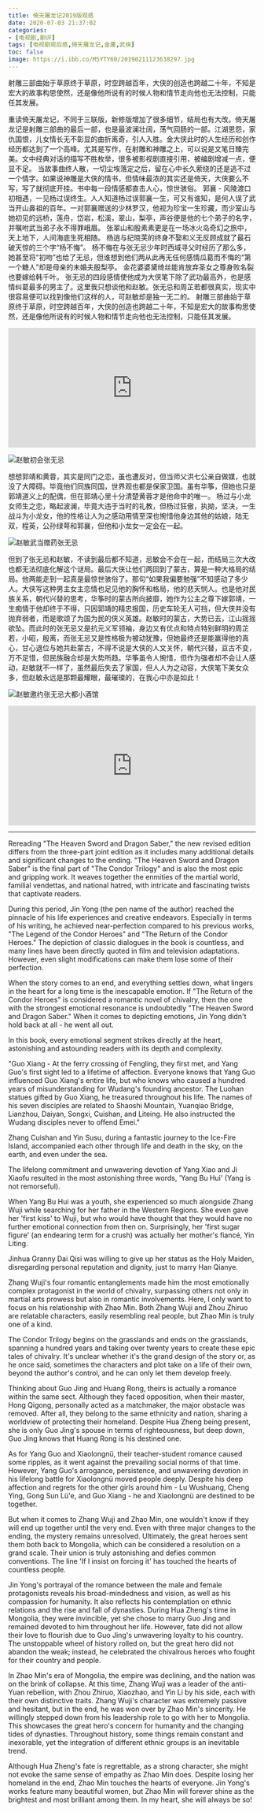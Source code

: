 ```yaml
---
title: 倚天屠龙记2019版观感
date: 2020-07-03 21:37:02
categories:
- [电视剧,剧评]
tags: [电视剧观后感,倚天屠龙记,金庸,武侠]
toc: false
image: https://i.ibb.co/M5YTY60/20190211123638297.jpg
---
```

射雕三部曲始于草原终于草原，时空跨越百年，大侠的创造也跨越二十年，不知是宏大的故事构思使然，还是像他所说有的时候人物和情节走向他也无法控制，只能任其发展。
<!-- more -->
重读倚天屠龙记，不同于三联版，新修版增加了很多细节，结局也有大改。倚天屠龙记是射雕三部曲的最后一部，也是最波澜壮阔，荡气回肠的一部。江湖恩怨，家仇国恨，儿女情长无不彰显的曲折离奇，引人入胜。金大侠此时的人生经历和创作经历都达到了一个高峰。尤其是写作，在射雕和神雕之上，可以说是文笔日臻完美。文中经典对话的描写不胜枚举，很多被影视剧直接引用，被编剧增减一点，便显不足。
当故事曲终人散，一切尘埃落定之后，留在心中长久萦绕的还是逃不过一个情字。如果说神雕是大侠的情书，但情味最浓的其实还是倚天，大侠要么不写，写了就彻底开挂。书中每一段情感都直击人心，惊世骇俗。
郭襄 - 风陵渡口初相遇，一见杨过误终生。人人知道杨过误郭襄一生，可又有谁知，是何人误了武当开山鼻祖的百年。一对郭襄赠送的少林罗汉，他视为珍宝一生珍藏，而少室山与她初见的远桥，莲舟，岱岩，松溪，翠山，梨亭，声谷便是他的七个弟子的名字，并嘱咐武当弟子永不得罪峨眉。
张翠山和殷素素更是在一场冰火岛奇幻之旅中，天上地下，人间海底生死相随。
杨逍与纪晓芙的终身不娶和义无反顾成就了最石破天惊的三个字“杨不悔”。
杨不悔在与张无忌少年时西域寻父时经历了那么多，她甚至将“初吻”也给了无忌，但谁想到他们两从此再无任何感情瓜葛而不悔的“第一个糖人”却是母亲的未婚夫殷梨亭。
金花婆婆黛绮丝能肯放弃圣女之尊身败名裂也要嫁给韩千叶。
张无忌的四段感情使他成为大侠笔下除了武功最高外，也是感情纠葛最多的男主了。这里我只想谈他和赵敏。张无忌和周芷若都很真实，现实中很容易便可以找到像他们这样的人，可赵敏却是独一无二的。
射雕三部曲始于草原终于草原，时空跨越百年，大侠的创造也跨越二十年，不知是宏大的故事构思使然，还是像他所说有的时候人物和情节走向他也无法控制，只能任其发展。

<div style="padding:48.17% 0 0 0;position:relative;"><iframe src="https://player.vimeo.com/video/841997266?badge=0&amp;autopause=0&amp;player_id=0&amp;app_id=58479" frameborder="0" allow="autoplay; fullscreen; picture-in-picture" allowfullscreen style="position:absolute;top:0;left:0;width:100%;height:100%;" title="BoomScreenRecord-10"></iframe></div><script src="https://player.vimeo.com/api/player.js"></script>

![赵敏初会张无忌](https://i.ibb.co/9TjZvkG/Notes-1596854611572.jpg)

想想郭靖和黄蓉，其实是同门之恋，虽也遭反对，但当师父洪七公亲自做媒，也就没了大障碍。毕竟他们同族同国，世界观也都是保家卫国。虽有华筝，但她也只是郭靖道义上的配偶，但在郭靖心里十分清楚黄蓉才是他命中的唯一。
杨过与小龙女师生之恋，略起波澜，毕竟大违于当时的礼教，但杨过狂傲，执拗，坚决，一生战斗为小龙女，他的性格让人为之感动用情至深也惋惜他身边其他的姑娘，陆无双，程英，公孙绿萼和郭襄，但他和小龙女一定会在一起。

![赵敏武当赠药张无忌](https://i.ibb.co/VJrsCj5/Notes-1596854662023.jpg)

但到了张无忌和赵敏，不读到最后都不知道，忌敏会不会在一起，而结局三次大改也都无法彻底化解这个谜局。最后大侠让他们两回到了蒙古，算是一种大格局的结局。他两能走到一起真是最惊世骇俗了。那句“如果我偏要勉强”不知感动了多少人。大侠写这种男主女主恋情也足见他的胸怀和格局，他的悲天悯人。也是他对民族关系，朝代兴替的思考，华筝时的蒙古所向披靡，她作为公主之尊下嫁郭靖，一生痴情于他却终于不得，只因郭靖的精忠报国，历史车轮无人可挡，但大侠并没有抛弃弱者，而是歌颂了为国为民的侠义英雄。赵敏时的蒙古，大势已去，江山摇摇欲坠。而此时的张无忌又是抗元义军领袖，身边又有优点和特点特别鲜明的周芷若，小昭，殷离，而张无忌又是性格极为被动犹豫，但她最终还是能赢得他的真心，甘心退位与她共赴蒙古，不得不说是大侠的人文关怀，朝代兴替，亘古不变，万不足惜，但民族融合却是大势所趋。华筝虽令人惋惜，但作为强者却不会让人感动，赵敏就不一样了，虽然最后失去了家国，但人人为之动容，大侠笔下美女众多，但赵敏永远是那颗最耀眼，最璀璨的，在我心中亦是如此！

![赵敏邀约张无忌大都小酒馆](https://i.ibb.co/xYDPkC7/Notes-1596854707973.jpg)

<div style="padding:48.17% 0 0 0;position:relative;">
<iframe src="https://www.youtube.com/embed/Mtg9yGX3Wms?autoplay=1" title="YouTube video player" frameborder="0" allow="accelerometer; autoplay; clipboard-write; encrypted-media; gyroscope; picture-in-picture; web-share" allowfullscreen style="position:absolute;top:0;left:0;width:100%;height:100%;"></iframe>
</div>

---
Rereading "The Heaven Sword and Dragon Saber," the new revised edition differs from the three-part joint edition as it includes many additional details and significant changes to the ending. "The Heaven Sword and Dragon Saber" is the final part of "The Condor Trilogy" and is also the most epic and gripping work. It weaves together the enmities of the martial world, familial vendettas, and national hatred, with intricate and fascinating twists that captivate readers.

During this period, Jin Yong (the pen name of the author) reached the pinnacle of his life experiences and creative endeavors. Especially in terms of his writing, he achieved near-perfection compared to his previous works, "The Legend of the Condor Heroes" and "The Return of the Condor Heroes." The depiction of classic dialogues in the book is countless, and many lines have been directly quoted in film and television adaptations. However, even slight modifications can make them lose some of their perfection.

When the story comes to an end, and everything settles down, what lingers in the heart for a long time is the inescapable emotion. If "The Return of the Condor Heroes" is considered a romantic novel of chivalry, then the one with the strongest emotional resonance is undoubtedly "The Heaven Sword and Dragon Saber." When it comes to depicting emotions, Jin Yong didn't hold back at all - he went all out.

In this book, every emotional segment strikes directly at the heart, astonishing and astounding readers with its depth and complexity.

"Guo Xiang - At the ferry crossing of Fengling, they first met, and Yang Guo's first sight led to a lifetime of affection. Everyone knows that Yang Guo influenced Guo Xiang's entire life, but who knows who caused a hundred years of misunderstanding for Wudang's founding ancestor. The Luohan statues gifted by Guo Xiang, he treasured throughout his life. The names of his seven disciples are related to Shaoshi Mountain, Yuanqiao Bridge, Lianzhou, Daiyan, Songxi, Cuishan, and Liteing. He also instructed the Wudang disciples never to offend Emei."

Zhang Cuishan and Yin Susu, during a fantastic journey to the Ice-Fire Island, accompanied each other through life and death in the sky, on the earth, and even under the sea.

The lifelong commitment and unwavering devotion of Yang Xiao and Ji Xiaofu resulted in the most astonishing three words, 'Yang Bu Hui' (Yang is not remorseful).

When Yang Bu Hui was a youth, she experienced so much alongside Zhang Wuji while searching for her father in the Western Regions. She even gave her 'first kiss' to Wuji, but who would have thought that they would have no further emotional connection from then on. Surprisingly, her 'first sugar figure' (an endearing term for a crush) was actually her mother's fiancé, Yin Liting.

Jinhua Granny Dai Qisi was willing to give up her status as the Holy Maiden, disregarding personal reputation and dignity, just to marry Han Qianye.

Zhang Wuji's four romantic entanglements made him the most emotionally complex protagonist in the world of chivalry, surpassing others not only in martial arts prowess but also in romantic involvements. Here, I only want to focus on his relationship with Zhao Min. Both Zhang Wuji and Zhou Zhiruo are relatable characters, easily resembling real people, but Zhao Min is truly one of a kind.

The Condor Trilogy begins on the grasslands and ends on the grasslands, spanning a hundred years and taking over twenty years to create these epic tales of chivalry. It's unclear whether it's the grand design of the story or, as he once said, sometimes the characters and plot take on a life of their own, beyond the author's control, and he can only let them develop freely.

Thinking about Guo Jing and Huang Rong, theirs is actually a romance within the same sect. Although they faced opposition, when their master, Hong Qigong, personally acted as a matchmaker, the major obstacle was removed. After all, they belong to the same ethnicity and nation, sharing a worldview of protecting their homeland. Despite Hua Zheng being present, she is only Guo Jing's spouse in terms of righteousness, but deep down, Guo Jing knows that Huang Rong is his destined one.

As for Yang Guo and Xiaolongnü, their teacher-student romance caused some ripples, as it went against the prevailing social norms of that time. However, Yang Guo's arrogance, persistence, and unwavering devotion in his lifelong battle for Xiaolongnü moved people deeply. Despite his deep affection and regrets for the other girls around him - Lu Wushuang, Cheng Ying, Gong Sun Lü'e, and Guo Xiang - he and Xiaolongnü are destined to be together.

But when it comes to Zhang Wuji and Zhao Min, one wouldn't know if they will end up together until the very end. Even with three major changes to the ending, the mystery remains unresolved. Ultimately, the great heroes sent them both back to Mongolia, which can be considered a resolution on a grand scale. Their union is truly astonishing and defies common conventions. The line 'If I insist on forcing it' has touched the hearts of countless people.

Jin Yong's portrayal of the romance between the male and female protagonists reveals his broad-mindedness and vision, as well as his compassion for humanity. It also reflects his contemplation on ethnic relations and the rise and fall of dynasties. During Hua Zheng's time in Mongolia, they were invincible, yet she chose to marry Guo Jing and remained devoted to him throughout her life. However, fate did not allow their love to flourish due to Guo Jing's unwavering loyalty to his country. The unstoppable wheel of history rolled on, but the great hero did not abandon the weak; instead, he celebrated the chivalrous heroes who fought for their country and people.

In Zhao Min's era of Mongolia, the empire was declining, and the nation was on the brink of collapse. At this time, Zhang Wuji was a leader of the anti-Yuan rebellion, with Zhou Zhiruo, Xiaozhao, and Yin Li by his side, each with their own distinctive traits. Zhang Wuji's character was extremely passive and hesitant, but in the end, he was won over by Zhao Min's sincerity. He willingly stepped down from his leadership role to go with her to Mongolia. This showcases the great hero's concern for humanity and the changing tides of dynasties. Throughout history, some things remain constant and inexorable, yet the integration of different ethnic groups is an inevitable trend.

Although Hua Zheng's fate is regrettable, as a strong character, she might not evoke the same sense of empathy as Zhao Min does. Despite losing her homeland in the end, Zhao Min touches the hearts of everyone. Jin Yong's works feature many beautiful women, but Zhao Min will forever shine as the brightest and most brilliant among them. In my heart, she will always be so!